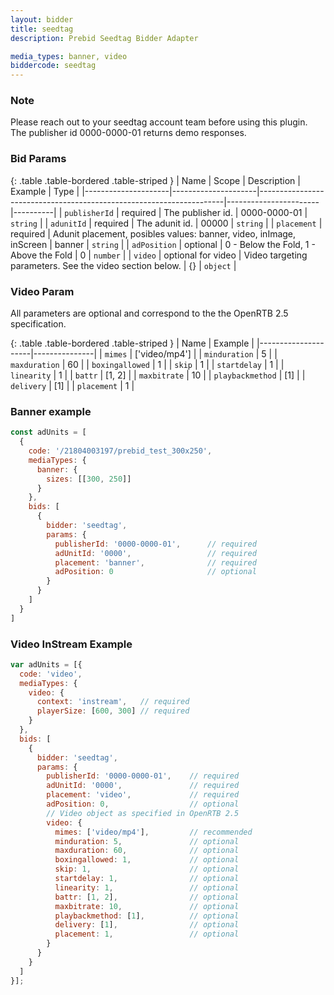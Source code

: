 ```yaml
---
layout: bidder
title: seedtag
description: Prebid Seedtag Bidder Adapter

media_types: banner, video
biddercode: seedtag
---
```


### Note

Please reach out to your seedtag account team before using this plugin.  
The publisher id 0000-0000-01 returns demo responses.


### Bid Params

{: .table .table-bordered .table-striped }
| Name                | Scope               | Description                                                         | Example               | Type     |
|---------------------|---------------------|---------------------------------------------------------------------|-----------------------|----------|
| `publisherId`       | required            | The publisher id.                                                   | 0000-0000-01          | `string` |
| `adunitId`          | required            | The adunit id.                                                      | 00000                 | `string` |
| `placement`         | required            | Adunit placement, posibles values: banner, video, inImage, inScreen | banner                | `string` |
| `adPosition`        | optional            | 0 - Below the Fold, 1 - Above the Fold                              | 0                     | `number` |
| `video`             | optional for video  | Video targeting parameters. See the video section below.            | {}                    | `object` |

### Video Param

All parameters are optional and correspond to the the OpenRTB 2.5 specification.

{: .table .table-bordered .table-striped }
| Name                | Example       |
|---------------------|---------------|
| `mimes`             | ['video/mp4'] |
| `minduration`       | 5             |
| `maxduration`       | 60            |
| `boxingallowed`     | 1             |
| `skip`              | 1             |
| `startdelay`        | 1             |
| `linearity`         | 1             |
| `battr`             | [1, 2]        |
| `maxbitrate`        | 10            |
| `playbackmethod`    | [1]           |
| `delivery`          | [1]           |
| `placement`         | 1             |

### Banner example

```js
const adUnits = [
  {
    code: '/21804003197/prebid_test_300x250',
    mediaTypes: {
      banner: {
        sizes: [[300, 250]]
      }
    },
    bids: [
      {
        bidder: 'seedtag',
        params: {
          publisherId: '0000-0000-01',      // required
          adUnitId: '0000',                 // required
          placement: 'banner',              // required
          adPosition: 0                     // optional
        }
      }
    ]
  }
]
```

### Video InStream Example

```js
var adUnits = [{
  code: 'video',
  mediaTypes: {
    video: {
      context: 'instream',   // required
      playerSize: [600, 300] // required
    }
  },
  bids: [
    {
      bidder: 'seedtag',
      params: {
        publisherId: '0000-0000-01',    // required
        adUnitId: '0000',               // required
        placement: 'video',             // required
        adPosition: 0,                  // optional
        // Video object as specified in OpenRTB 2.5
        video: {
          mimes: ['video/mp4'],         // recommended
          minduration: 5,               // optional
          maxduration: 60,              // optional
          boxingallowed: 1,             // optional
          skip: 1,                      // optional
          startdelay: 1,                // optional
          linearity: 1,                 // optional
          battr: [1, 2],                // optional
          maxbitrate: 10,               // optional
          playbackmethod: [1],          // optional
          delivery: [1],                // optional
          placement: 1,                 // optional
        }
      }
    }
  ]
}];
```
